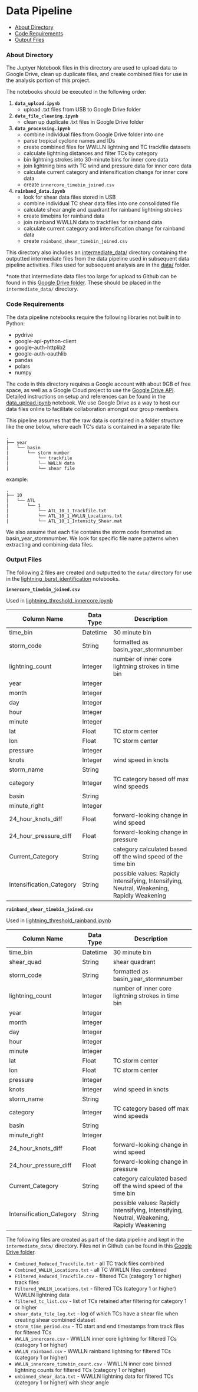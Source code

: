 # Data Pipeline

* [About Directory](#about)
* [Code Requirements](#requirements)
* [Output Files](#outputs)


<a id="about"></a>

### About Directory
The Juptyer Notebook files in this directory are used to upload data to Google Drive, clean up duplicate files, and create combined files for use in the analysis portion of this project.

The notebooks should be executed in the following order:
1. **`data_upload.ipynb`**
    - upload .txt files from USB to Google Drive folder
2. **`data_file_cleaning.ipynb`**
    - clean up duplicate .txt files in Google Drive folder
3. **`data_processing.ipynb`**
    - combine individual files from Google Drive folder into one
    - parse tropical cyclone names and IDs
    - create combined files for WWLLN lightning and TC trackfile datasets
    - calculate lightning distances and filter TCs by category
    - bin lightning strokes into 30-minute bins for inner core data
    - join lightning bins with TC wind and pressure data for inner core data
    - calculate current category and intensification change for inner core data
    - create `innercore_timebin_joined.csv`
4. **`rainband_data.ipynb`**
    - look for shear data files stored in USB
    - combine individual TC shear data files into one consolidated file
    - calculate shear angle and quadrant for rainband lightning strokes
    - create timebins for rainband data
    - join rainband WWLLN data to trackfiles for rainband data
    - calculate current category and intensification change for rainband data
    - create `rainband_shear_timebin_joined.csv`

This directory also includes an [intermediate_data/](intermediate_data/) directory containing the outputted intermediate files from the data pipeline used in subsequent data pipeline activities. Files used for subsequent analysis are in the [data/](data/) folder.

*note that intermediate data files too large for upload to Github can be found in this [Google Drive folder](https://drive.google.com/drive/folders/105AYgecVORsUCyOwinQRfb--TC0hhBva?usp=drive_link). These should be placed in the `intermediate_data/` directory.

<a id="requirements"></a>

### Code Requirements
The data pipeline notebooks require the following libraries not built in to Python:
- pydrive
- google-api-python-client
- google-auth-httplib2
- google-auth-oauthlib
- pandas
- polars
- numpy

The code in this directory requires a Google account with about 9GB of free space, as well as a Google Cloud project to use the [Google Drive API](https://developers.google.com/drive/api/guides/about-sdk). Detailed instructions on setup and references can be found in the [data_upload.ipynb](/data_upload.ipynb) notebook.
We use Google Drive as a way to host our data files online to facilitate collaboration amongst our group members.

This pipeline assumes that the raw data is contained in a folder structure like the one below, where each TC's data is contained in a separate file:
```
.
├── year
|   └── basin
|       └── storm number
|           └── trackfile
|           └── WWLLN data
|           └── shear file
```
example:
```
.
├── 10
|   └── ATL
|       └── 1
|           └── ATL_10_1_Trackfile.txt
|           └── ATL_10_1_WWLLN_Locations.txt
|           └── ATL_10_1_Intensity_Shear.mat
```

We also assume that each file contains the storm code formatted as basin_year_stormnumber. We look for specific file name patterns when extracting and combining data files.

<a id="outputs"></a>

### Output Files
The following 2 files are created and outputted to the `data/` directory for use in the [lightning_burst_identification](../lightning_burst_identification/) notebooks.

**`innercore_timebin_joined.csv`**

Used in [lightning_threshold_innercore.ipynb](../lightning_burst_identification/lightning_threshold_innercore.ipynb)

| Column Name   | Data Type | Description |
| -------- | ------- | ------- |
| time_bin | Datetime | 30 minute bin |
| storm_code | String | formatted as basin_year_stormnumber|
| lightning_count | Integer | number of inner core lightning strokes in time bin |
| year | Integer | |
| month | Integer |  |
| day | Integer | |
| hour | Integer | |
| minute | Integer | |
| lat | Float | TC storm center |
| lon | Float | TC storm center |
| pressure | Integer | |
| knots | Integer | wind speed in knots |
| storm_name | String | |
| category | Integer | TC category based off max wind speeds |
| basin | String | |
| minute_right | Integer | |
| 24_hour_knots_diff | Float | forward-looking change in wind speed |
| 24_hour_pressure_diff | Float | forward-looking change in pressure |
| Current_Category | String | category calculated based off the wind speed of the time bin |
| Intensification_Category | String | possible values: Rapidly Intensifying, Intensifying, Neutral, Weakening, Rapidly Weakening |

**`rainband_shear_timebin_joined.csv`**

Used in [lightning_threshold_rainband.ipynb](../lightning_burst_identification/lightning_threshold_rainband.ipynb)

| Column Name   | Data Type | Description |
| -------- | ------- | ------- |
| time_bin | Datetime | 30 minute bin |
| shear_quad | String | shear quadrant |
| storm_code | String | formatted as basin_year_stormnumber|
| lightning_count | Integer | number of inner core lightning strokes in time bin |
| year | Integer | |
| month | Integer |  |
| day | Integer | |
| hour | Integer | |
| minute | Integer | |
| lat | Float | TC storm center |
| lon | Float | TC storm center |
| pressure | Integer | |
| knots | Integer | wind speed in knots |
| storm_name | String | |
| category | Integer | TC category based off max wind speeds |
| basin | String | |
| minute_right | Integer | |
| 24_hour_knots_diff | Float | forward-looking change in wind speed |
| 24_hour_pressure_diff | Float | forward-looking change in pressure |
| Current_Category | String | category calculated based off the wind speed of the time bin |
| Intensification_Category | String | possible values: Rapidly Intensifying, Intensifying, Neutral, Weakening, Rapidly Weakening |

The following files are created as part of the data pipeline and kept in the `intermediate_data/` directory. Files not in Github can be found in this [Google Drive folder](https://drive.google.com/drive/folders/105AYgecVORsUCyOwinQRfb--TC0hhBva?usp=drive_link).

- `Combined_Reduced_Trackfile.txt` - all TC track files combined
- `Combined_WWLLN_Locations.txt` - all TC WWLLN files combined
- `Filtered_Reduced_Trackfile.csv` - filtered TCs (category 1 or higher) track files
- `Filtered_WWLLN_Locations.txt` - filtered TCs (category 1 or higher) WWLLN lightning data
- `filtered_tc_list.csv` - list of TCs retained after filtering for category 1 or higher
- `shear_data_file_log.txt` - log of which TCs have a shear file when creating shear combined dataset
- `storm_time_period.csv` - TC start and end timestamps from track files for filtered TCs
- `WWLLN_innercore.csv` - WWLLN inner core lightning for filtered TCs (category 1 or higher)
- `WWLLN_rainband.csv` - WWLLN rainband lightning for filtered TCs (category 1 or higher)
- `WWLLN_innercore_timebin_count.csv` - WWLLN inner core binned lightning counts for filtered TCs (category 1 or higher)
- `unbinned_shear_data.txt` - WWLLN lightning data for filtered TCs (category 1 or higher) with shear angle